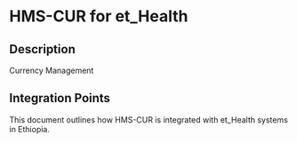 # HMS-CUR for et_Health

## Description

Currency Management

## Integration Points

This document outlines how HMS-CUR is integrated with et_Health systems in Ethiopia.
